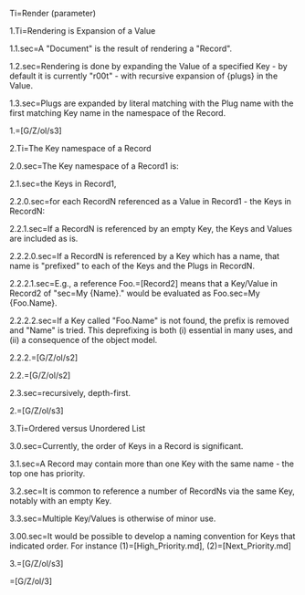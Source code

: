 Ti=Render (parameter)

1.Ti=Rendering is Expansion of a Value

1.1.sec=A "Document" is the result of rendering a "Record".

1.2.sec=Rendering is done by expanding the Value of a specified Key - by default it is currently "r00t" - with recursive expansion of {plugs} in the Value.

1.3.sec=Plugs are expanded by literal matching with the Plug name with the first matching Key name in the namespace of the Record. 

1.=[G/Z/ol/s3]

2.Ti=The Key namespace of a Record

2.0.sec=The Key namespace of a Record1 is:

2.1.sec=the Keys in Record1,

2.2.0.sec=for each RecordN referenced as a Value in Record1 - the Keys in RecordN:

2.2.1.sec=If a RecordN is referenced by an empty Key, the Keys and Values are included as is.

2.2.2.0.sec=If a RecordN is referenced by a Key which has a name,  that name is "prefixed" to each of the Keys and the Plugs in RecordN.

2.2.2.1.sec=E.g., a reference Foo.=[Record2] means that a Key/Value in Record2 of "sec=My {Name}."  would be evaluated as Foo.sec=My {Foo.Name}.  

2.2.2.2.sec=If a Key called "Foo.Name" is not found, the prefix is removed and "Name" is tried.  This deprefixing is both (i) essential in many uses, and (ii) a consequence of the object model. 

2.2.2.=[G/Z/ol/s2]

2.2.=[G/Z/ol/s2]

2.3.sec=recursively, depth-first.

2.=[G/Z/ol/s3]

3.Ti=Ordered versus Unordered List

3.0.sec=Currently, the order of Keys in a Record is significant.  

3.1.sec=A Record may contain more than one Key with the same name - the top one has priority.  

3.2.sec=It is common to reference a number of RecordNs via the same Key, notably with an empty Key.

3.3.sec=Multiple Key/Values is otherwise of minor use.

3.00.sec=It would be possible to develop a naming convention for Keys that indicated order.  For instance (1)=[High_Priority.md], (2)=[Next_Priority.md]

3.=[G/Z/ol/s3]

=[G/Z/ol/3]